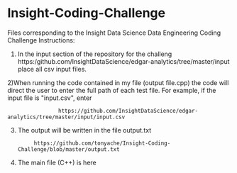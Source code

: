 # Insight-Coding-Challenge
Files corresponding to the Insight Data Science Data Engineering Coding Challenge
Instructions: 

1) In the input section of the repository for the challeng https:/github.com/InsightDataScience/edgar-analytics/tree/master/input place all csv input files.

2)When running the code contained in my file (output file.cpp) the code will direct the user to enter the full path of each test file. For example, if the input file is "input.csv", enter

                    https://github.com/InsightDataScience/edgar-analytics/tree/master/input/input.csv
                    
3) The output will be written in the file output.txt

            https://github.com/tonyache/Insight-Coding-Challenge/blob/master/output.txt
            
4) The main file (C++) is here 
          
           

                       
                    
                    
                    


  
